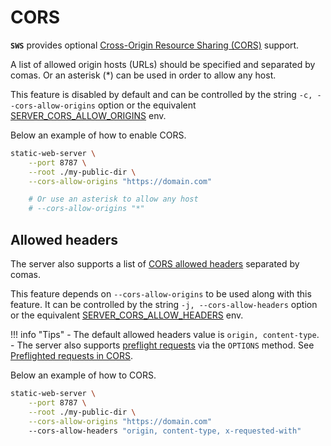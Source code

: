 # CORS

**`SWS`** provides optional [Cross-Origin Resource Sharing (CORS)](https://developer.mozilla.org/en-US/docs/Web/HTTP/CORS) support.

A list of allowed origin hosts (URLs) should be specified and separated by comas.
Or an asterisk (*) can be used in order to allow any host.

This feature is disabled by default and can be controlled by the string `-c, --cors-allow-origins` option or the equivalent [SERVER_CORS_ALLOW_ORIGINS](./../configuration/environment-variables.md#server_cors_allow_origins) env.

Below an example of how to enable CORS.

```sh
static-web-server \
    --port 8787 \
    --root ./my-public-dir \
    --cors-allow-origins "https://domain.com"

    # Or use an asterisk to allow any host
    # --cors-allow-origins "*"
```

## Allowed headers

The server also supports a list of [CORS allowed headers](https://developer.mozilla.org/en-US/docs/Web/HTTP/Headers/Access-Control-Allow-Headers) separated by comas.

This feature depends on `--cors-allow-origins` to be used along with this feature. It can be controlled by the string `-j, --cors-allow-headers` option or the equivalent [SERVER_CORS_ALLOW_HEADERS](./../configuration/environment-variables.md#server_cors_allow_headers) env.

!!! info "Tips"
    - The default allowed headers value is `origin, content-type`.
    - The server also supports [preflight requests](https://developer.mozilla.org/en-US/docs/Glossary/Preflight_request) via the `OPTIONS` method. See [Preflighted requests in CORS](./../http-methods/#preflighted-requests-in-cors).

Below an example of how to  CORS.

```sh
static-web-server \
    --port 8787 \
    --root ./my-public-dir \
    --cors-allow-origins "https://domain.com"
    --cors-allow-headers "origin, content-type, x-requested-with"
```
